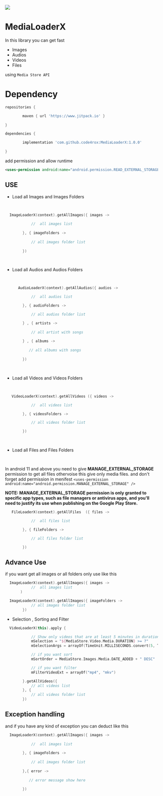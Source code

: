 [![](https://jitpack.io/v/code4rox/MediaLoaderX.svg)](https://jitpack.io/#code4rox/MediaLoaderX)


MediaLoaderX
====

In this library you can get fast

- Images 
- Audios
- Videos
- Files

using ```Media Store API``` 

# Dependency

```gradle
repositories {

        maven { url 'https://www.jitpack.io' } 
        
}
```


```gradle
dependencies {

        implementation 'com.github.code4rox:MediaLoaderX:1.0.0'
        
}
```

add permission and allow runtime 

```xml
<uses-permission android:name="android.permission.READ_EXTERNAL_STORAGE"/>
```

## USE
- Load all Images and Images Folders

<br>

```kotlin
  ImageLoaderX(context).getAllImages({ images ->
  
            //  all images list 
            
        }, { imageFolders ->
        
            // all images folder list
            
        })
```
<br>

- Load all Audios and Audios Folders

<br>

```kotlin
      AudioLoaderX(context).getAllAudios({ audios ->

            //  all audios list

        }, { audioFolders ->

            // all audios folder list

        } , { artists ->
           
            // all artist with songs
            
        } , { albums ->
        
           // all albums with songs
        
        })

```



<br>

- Load all Videos and Videos Folders

<br>

```kotlin
   VideoLoaderX(context).getAllVideos ({ videos ->

            //  all videos list 

        }, { videosFolders ->

            // all videos folder list

        })
```
<br>

- Load all Files and Files Folders

<br>

In android 11 and above you need to give  **MANAGE_EXTERNAL_STORAGE**  permission to get all files othervoise this give only media files.
and don't forget add permission in menifest    ```<uses-permission android:name="android.permission.MANAGE_EXTERNAL_STORAGE" />```

**NOTE: MANAGE_EXTERNAL_STORAGE permission is only granted to specific app types, such as file managers or antivirus apps, and you'll need to justify its use when publishing on the Google Play Store.**


```kotlin
   FileLoaderX(context).getAllFiles  ({ files ->

            //  all files list

        }, { fileFolders ->

            // all files folder list

        })

```
 
## Advance Use

if you want get all images or all folders only use like this 



```kotlin
  ImageLoaderX(context).getAllImages({ images ->
            //  all images list  
       )
```


```kotlin
  ImageLoaderX(context).getAllImages({ imageFolders ->
            // all images folder list
        })
```

- Selection , Sorting and Filter

```kotlin 
  VideoLoaderX(this).apply {

            // Show only videos that are at least 5 minutes in duration.
            mSelection = "${MediaStore.Video.Media.DURATION} >= ?"
            mSelectionArgs = arrayOf(TimeUnit.MILLISECONDS.convert(5, TimeUnit.MINUTES).toString())

            // if you want sort
            mSortOrder = MediaStore.Images.Media.DATE_ADDED + " DESC"

            // if you want filter
            mFilterVideoExt = arrayOf("mp4", "mkv")

        }.getAllVideos({
            // all videos list
        }, {
            // all videos folder list
        })

```



## Exception handling

and if you have any kind of exception you can deduct like this 



```kotlin
  ImageLoaderX(context).getAllImages({ images ->
  
            //  all images list 
            
        }, { imageFolders ->
        
            // all images folder list
            
        },{ error ->
        
           // error message show here
        
        })
```
